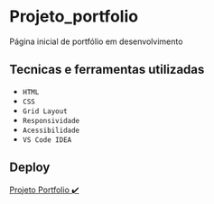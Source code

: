 # Projeto_portfolio 

Página inicial de portfólio em desenvolvimento
 
## Tecnicas e ferramentas utilizadas
 
- ``HTML``
- ``CSS``
- ``Grid Layout``
- ``Responsividade``
- ``Acessibilidade``
- ``VS Code IDEA``

## Deploy

 [Projeto Portfolio :heavy_check_mark:](https://caoliveira88.github.io/Projeto_portfolio/)